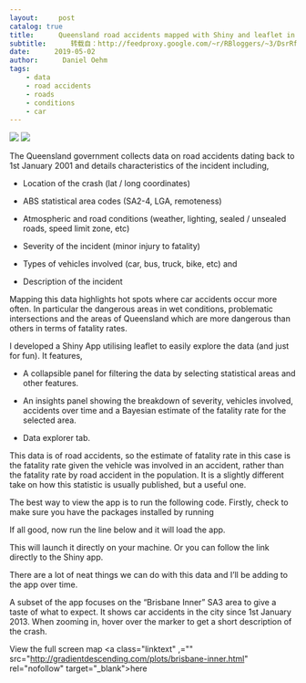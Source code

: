 ```yaml
---
layout:     post
catalog: true
title:      Queensland road accidents mapped with Shiny and leaflet in R
subtitle:      转载自：http://feedproxy.google.com/~r/RBloggers/~3/DsrRfW-G3vQ/
date:      2019-05-02
author:      Daniel Oehm
tags:
    - data
    - road accidents
    - roads
    - conditions
    - car
---
```






![](https://i1.wp.com/gradientdescending.com/wp-content/uploads/2019/05/brisbane-2-768x432.png?w=450)
![](https://i1.wp.com/gradientdescending.com/wp-content/uploads/2019/05/brisbane-2-768x432.png?w=450)


The Queensland government collects data on road accidents dating back to 1st January 2001 and details characteristics of the incident including,

- Location of the crash (lat / long coordinates)

- ABS statistical area codes (SA2-4, LGA, remoteness)

- Atmospheric and road conditions (weather, lighting, sealed / unsealed roads, speed limit zone, etc)

- Severity of the incident (minor injury to fatality)

- Types of vehicles involved (car, bus, truck, bike, etc) and

- Description of the incident


Mapping this data highlights hot spots where car accidents occur more often. In particular the dangerous areas in wet conditions, problematic intersections and the areas of Queensland which are more dangerous than others in terms of fatality rates.

I developed a Shiny App utilising leaflet to easily explore the data (and just for fun). It features,

- A collapsible panel for filtering the data by selecting statistical areas and other features.

- An insights panel showing the breakdown of severity, vehicles involved, accidents over time and a Bayesian estimate of the fatality rate for the selected area.

- Data explorer tab.


This data is of road accidents, so the estimate of fatality rate in this case is the fatality rate given the vehicle was involved in an accident, rather than the fatality rate by road accident in the population. It is a slightly different take on how this statistic is usually published, but a useful one.

The best way to view the app is to run the following code. Firstly, check to make sure you have the packages installed by running

If all good, now run the line below and it will load the app.

This will launch it directly on your machine. Or you can follow the link directly to the Shiny app.

There are a lot of neat things we can do with this data and I’ll be adding to the app over time.

A subset of the app focuses on the “Brisbane Inner” SA3 area to give a taste of what to expect. It shows car accidents in the city since 1st January 2013. When zooming in, hover over the marker to get a short description of the crash.


View the full screen map <a class="linktext" ,="" src="http://gradientdescending.com/plots/brisbane-inner.html" rel="nofollow" target="_blank">here
